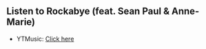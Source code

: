 ## Listen to Rockabye (feat. Sean Paul & Anne-Marie)
- YTMusic: [Click here](https://music.youtube.com/watch?v=mVw5KiGwqaQ)